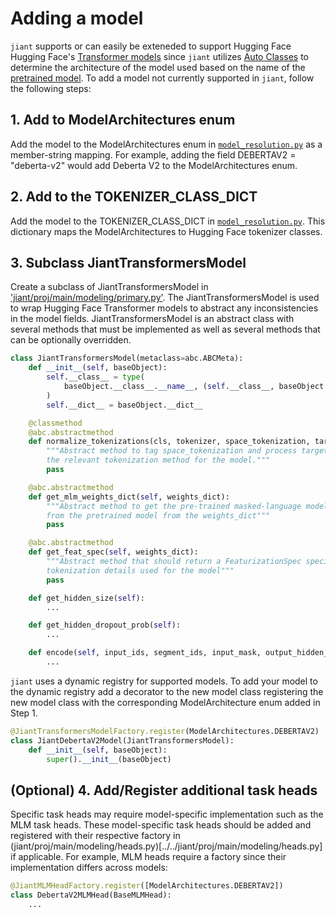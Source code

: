  # Adding a model

`jiant` supports or can easily be exteneded to support Hugging Face Hugging Face's [Transformer models](https://huggingface.co/transformers/viewer/) since `jiant` utilizes [Auto Classes](https://huggingface.co/transformers/model_doc/auto.html) to determine the architecture of the model used based on the name of the [pretrained model](https://huggingface.co/models). To add a model not currently supported in `jiant`, follow the following steps:

## 1. Add to ModelArchitectures enum
Add the model to the ModelArchitectures enum in [`model_resolution.py`](../../jiant/tasks/model_resolution.py) as a member-string mapping. For example, adding the field DEBERTAV2 = "deberta-v2" would add Deberta V2 to the ModelArchitectures enum.

## 2. Add to the TOKENIZER_CLASS_DICT
Add the model to the TOKENIZER_CLASS_DICT in [`model_resolution.py`](../../jiant/tasks/model_resolution.py). This dictionary maps the ModelArchitectures to Hugging Face tokenizer classes.

## 3. Subclass JiantTransformersModel
Create a subclass of JiantTransformersModel in ['jiant/proj/main/modeling/primary.py'](../../jiant/proj/main/modeling/primary.py). The JiantTransformersModel is used to wrap Hugging Face Transformer models to abstract any inconsistencies in the model fields. JiantTransformersModel is an abstract class with several methods that must be implemented as well as several methods that can be optionally overridden.


```python
class JiantTransformersModel(metaclass=abc.ABCMeta):
    def __init__(self, baseObject):
        self.__class__ = type(
            baseObject.__class__.__name__, (self.__class__, baseObject.__class__), {}
        )
        self.__dict__ = baseObject.__dict__

    @classmethod
    @abc.abstractmethod
    def normalize_tokenizations(cls, tokenizer, space_tokenization, target_tokenization):
        """Abstract method to tag space_tokenization and process target_tokenization with
        the relevant tokenization method for the model."""
        pass

    @abc.abstractmethod
    def get_mlm_weights_dict(self, weights_dict):
        """Abstract method to get the pre-trained masked-language modeling head weights
        from the pretrained model from the weights_dict"""
        pass

    @abc.abstractmethod
    def get_feat_spec(self, weights_dict):
        """Abstract method that should return a FeaturizationSpec specifying the
        tokenization details used for the model"""
        pass

    def get_hidden_size(self):
        ...

    def get_hidden_dropout_prob(self):
        ...

    def encode(self, input_ids, segment_ids, input_mask, output_hidden_states=True):
        ...
```

`jiant` uses a dynamic registry for supported models. To add your model to the dynamic registry add a decorator to the new model class registering the new model class with the corresponding ModelArchitecture enum added in Step 1.


```python
@JiantTransformersModelFactory.register(ModelArchitectures.DEBERTAV2)
class JiantDebertaV2Model(JiantTransformersModel):
    def __init__(self, baseObject):
        super().__init__(baseObject)
```

## (Optional) 4. Add/Register additional task heads
Specific task heads may require model-specific implementation such as the MLM task heads. These model-specific task heads should be added and registered with their respective factory in (jiant/proj/main/modeling/heads.py)[../../jiant/proj/main/modeling/heads.py] if applicable. For example, MLM heads require a factory since their implementation differs across models:

```python
@JiantMLMHeadFactory.register([ModelArchitectures.DEBERTAV2])
class DebertaV2MLMHead(BaseMLMHead):
    ...
````

